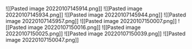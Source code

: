 ![[Pasted image 20220107145914.png]]
![[Pasted image 20220107145934.png]]
![[Pasted image 20220107145944.png]]
![[Pasted image 20220107145957.png]]
![[Pasted image 20220107150007.png]]
![[Pasted image 20220107150016.png]]
![[Pasted image 20220107150025.png]]
![[Pasted image 20220107150039.png]]
![[Pasted image 20220107150047.png]]
